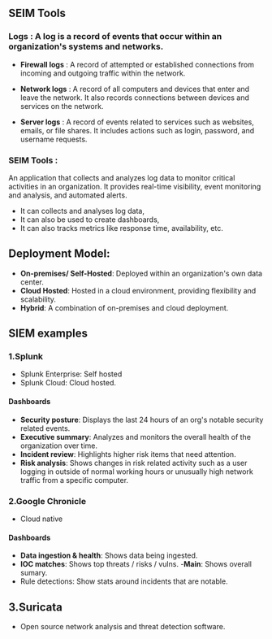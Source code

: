 ## SEIM Tools

### Logs : A log is a record of events that occur within an organization's systems and networks.

- **Firewall logs** : A record of attempted or established connections from incoming and outgoing traffic within the network. 

- **Network logs** : A record of all computers and devices that enter and leave the network. It also records connections between devices and services on the network.

- **Server logs** : A record of events related to services such as websites, emails, or file shares. It includes actions such as login, password, and username requests.

### SEIM Tools : 
An application that collects and analyzes log data to monitor critical activities in an organization. It provides real-time visibility, event monitoring and analysis, and automated alerts.
- It can collects and analyses log data,
- It can also be used to create dashboards,
- It can also tracks metrics like response time, availability, etc.

## Deployment Model:
- **On-premises/ Self-Hosted**: Deployed within an organization's own data center.
- **Cloud Hosted**: Hosted in a cloud environment, providing flexibility and scalability.
- **Hybrid**: A combination of on-premises and cloud deployment.

## SIEM examples

### 1.Splunk
- Splunk Enterprise: Self hosted
- Splunk Cloud: Cloud hosted.
  
#### Dashboards
- **Security posture**: Displays the last 24 hours of an org's notable security related events.
- **Executive summary**: Analyzes and monitors the overall health of the organization over time.
- **Incident review**: Highlights higher risk items that need attention.
- **Risk analysis**: Shows changes in risk related activity such as a user logging in outside of normal working hours or unusually high network traffic from a specific computer.

### 2.Google Chronicle
- Cloud native
  
#### Dashboards
- **Data ingestion & health**: Shows data being ingested.
- **IOC matches**: Shows top threats / risks / vulns.
-**Main**: Shows overall sumary.
- Rule detections: Show stats around incidents that are notable.

## 3.Suricata
- Open source network analysis and threat detection software.
